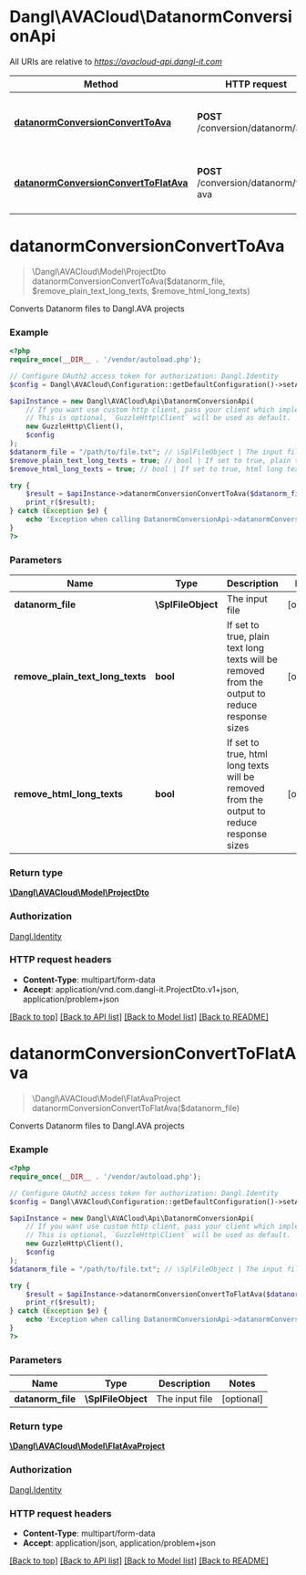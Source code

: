 # Dangl\AVACloud\DatanormConversionApi

All URIs are relative to *https://avacloud-api.dangl-it.com*

Method | HTTP request | Description
------------- | ------------- | -------------
[**datanormConversionConvertToAva**](DatanormConversionApi.md#datanormConversionConvertToAva) | **POST** /conversion/datanorm/ava | Converts Datanorm files to Dangl.AVA projects
[**datanormConversionConvertToFlatAva**](DatanormConversionApi.md#datanormConversionConvertToFlatAva) | **POST** /conversion/datanorm/flat-ava | Converts Datanorm files to Dangl.AVA projects


# **datanormConversionConvertToAva**
> \Dangl\AVACloud\Model\ProjectDto datanormConversionConvertToAva($datanorm_file, $remove_plain_text_long_texts, $remove_html_long_texts)

Converts Datanorm files to Dangl.AVA projects

### Example
```php
<?php
require_once(__DIR__ . '/vendor/autoload.php');

// Configure OAuth2 access token for authorization: Dangl.Identity
$config = Dangl\AVACloud\Configuration::getDefaultConfiguration()->setAccessToken('YOUR_ACCESS_TOKEN');

$apiInstance = new Dangl\AVACloud\Api\DatanormConversionApi(
    // If you want use custom http client, pass your client which implements `GuzzleHttp\ClientInterface`.
    // This is optional, `GuzzleHttp\Client` will be used as default.
    new GuzzleHttp\Client(),
    $config
);
$datanorm_file = "/path/to/file.txt"; // \SplFileObject | The input file
$remove_plain_text_long_texts = true; // bool | If set to true, plain text long texts will be removed from the output to reduce response sizes
$remove_html_long_texts = true; // bool | If set to true, html long texts will be removed from the output to reduce response sizes

try {
    $result = $apiInstance->datanormConversionConvertToAva($datanorm_file, $remove_plain_text_long_texts, $remove_html_long_texts);
    print_r($result);
} catch (Exception $e) {
    echo 'Exception when calling DatanormConversionApi->datanormConversionConvertToAva: ', $e->getMessage(), PHP_EOL;
}
?>
```

### Parameters

Name | Type | Description  | Notes
------------- | ------------- | ------------- | -------------
 **datanorm_file** | **\SplFileObject**| The input file | [optional]
 **remove_plain_text_long_texts** | **bool**| If set to true, plain text long texts will be removed from the output to reduce response sizes | [optional]
 **remove_html_long_texts** | **bool**| If set to true, html long texts will be removed from the output to reduce response sizes | [optional]

### Return type

[**\Dangl\AVACloud\Model\ProjectDto**](../Model/ProjectDto.md)

### Authorization

[Dangl.Identity](../../README.md#Dangl.Identity)

### HTTP request headers

 - **Content-Type**: multipart/form-data
 - **Accept**: application/vnd.com.dangl-it.ProjectDto.v1+json, application/problem+json

[[Back to top]](#) [[Back to API list]](../../README.md#documentation-for-api-endpoints) [[Back to Model list]](../../README.md#documentation-for-models) [[Back to README]](../../README.md)

# **datanormConversionConvertToFlatAva**
> \Dangl\AVACloud\Model\FlatAvaProject datanormConversionConvertToFlatAva($datanorm_file)

Converts Datanorm files to Dangl.AVA projects

### Example
```php
<?php
require_once(__DIR__ . '/vendor/autoload.php');

// Configure OAuth2 access token for authorization: Dangl.Identity
$config = Dangl\AVACloud\Configuration::getDefaultConfiguration()->setAccessToken('YOUR_ACCESS_TOKEN');

$apiInstance = new Dangl\AVACloud\Api\DatanormConversionApi(
    // If you want use custom http client, pass your client which implements `GuzzleHttp\ClientInterface`.
    // This is optional, `GuzzleHttp\Client` will be used as default.
    new GuzzleHttp\Client(),
    $config
);
$datanorm_file = "/path/to/file.txt"; // \SplFileObject | The input file

try {
    $result = $apiInstance->datanormConversionConvertToFlatAva($datanorm_file);
    print_r($result);
} catch (Exception $e) {
    echo 'Exception when calling DatanormConversionApi->datanormConversionConvertToFlatAva: ', $e->getMessage(), PHP_EOL;
}
?>
```

### Parameters

Name | Type | Description  | Notes
------------- | ------------- | ------------- | -------------
 **datanorm_file** | **\SplFileObject**| The input file | [optional]

### Return type

[**\Dangl\AVACloud\Model\FlatAvaProject**](../Model/FlatAvaProject.md)

### Authorization

[Dangl.Identity](../../README.md#Dangl.Identity)

### HTTP request headers

 - **Content-Type**: multipart/form-data
 - **Accept**: application/json, application/problem+json

[[Back to top]](#) [[Back to API list]](../../README.md#documentation-for-api-endpoints) [[Back to Model list]](../../README.md#documentation-for-models) [[Back to README]](../../README.md)

